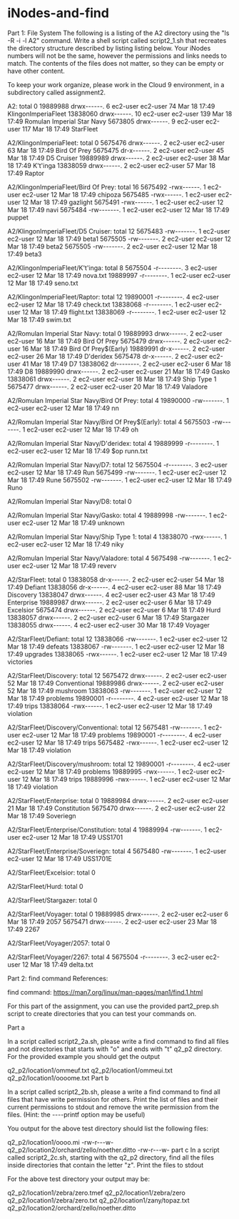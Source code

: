 # iNodes-and-find

Part 1: File System
The following is a listing of the A2 directory using the "ls -R -i -l A2" command.  Write a shell script called script2_1.sh that recreates the directory structure described by listing listing below.  Your iNodes numbers will not be the same, however the permissions and links needs to match. The contents of the files does not matter, so they can be empty or have other content.

To keep your work organize, please work in the Cloud 9 environment, in a subdirectory called assignment2.  

A2:
total 0
19889988 drwx------.  6 ec2-user ec2-user  74 Mar 18 17:49 KlingonImperiaFleet
13838060 drwx------. 10 ec2-user ec2-user 139 Mar 18 17:49 Romulan Imperial Star Navy
 5673805 drwx------.  9 ec2-user ec2-user 117 Mar 18 17:49 StarFleet

A2/KlingonImperiaFleet:
total 0
 5675476 drwx------. 2 ec2-user ec2-user 63 Mar 18 17:49 Bird Of Prey
 5675475 dr-x------. 2 ec2-user ec2-user 45 Mar 18 17:49 D5 Cruiser
19889989 drwx------. 2 ec2-user ec2-user 38 Mar 18 17:49 K't'inga
13838059 drwx------. 2 ec2-user ec2-user 57 Mar 18 17:49 Raptor

A2/KlingonImperiaFleet/Bird Of Prey:
total 16
5675492 -rwx------. 1 ec2-user ec2-user 12 Mar 18 17:49 chipoza
5675485 -rwx------. 1 ec2-user ec2-user 12 Mar 18 17:49 gazlight
5675491 -rwx------. 1 ec2-user ec2-user 12 Mar 18 17:49 navi
5675484 -rw-------. 1 ec2-user ec2-user 12 Mar 18 17:49 puppet

A2/KlingonImperiaFleet/D5 Cruiser:
total 12
5675483 -rw-------. 1 ec2-user ec2-user 12 Mar 18 17:49 beta1
5675505 -rw-------. 2 ec2-user ec2-user 12 Mar 18 17:49 beta2
5675505 -rw-------. 2 ec2-user ec2-user 12 Mar 18 17:49 beta3

A2/KlingonImperiaFleet/K't'inga:
total 8
 5675504 -r--------. 3 ec2-user ec2-user 12 Mar 18 17:49 nova.txt
19889997 -r--------. 1 ec2-user ec2-user 12 Mar 18 17:49 seno.txt

A2/KlingonImperiaFleet/Raptor:
total 12
19890001 -r--------. 4 ec2-user ec2-user 12 Mar 18 17:49 check.txt
13838068 -r--------. 1 ec2-user ec2-user 12 Mar 18 17:49 flight.txt
13838069 -r--------. 1 ec2-user ec2-user 12 Mar 18 17:49 swim.txt

A2/Romulan Imperial Star Navy:
total 0
19889993 drwx------. 2 ec2-user ec2-user 16 Mar 18 17:49 Bird Of Prey
 5675479 drwx------. 2 ec2-user ec2-user 16 Mar 18 17:49 Bird Of Prey$(Early)
19889991 dr-x------. 2 ec2-user ec2-user 26 Mar 18 17:49 D'deridex
 5675478 dr-x------. 2 ec2-user ec2-user 41 Mar 18 17:49 D7
13838062 dr--------. 2 ec2-user ec2-user  6 Mar 18 17:49 D8
19889990 drwx------. 2 ec2-user ec2-user 21 Mar 18 17:49 Gasko
13838061 drwx------. 2 ec2-user ec2-user 18 Mar 18 17:49 Ship Type 1
 5675477 drwx------. 2 ec2-user ec2-user 20 Mar 18 17:49 Valadore

A2/Romulan Imperial Star Navy/Bird Of Prey:
total 4
19890000 -rw-------. 1 ec2-user ec2-user 12 Mar 18 17:49 nn

A2/Romulan Imperial Star Navy/Bird Of Prey$(Early):
total 4
5675503 -rw-------. 1 ec2-user ec2-user 12 Mar 18 17:49 oh

A2/Romulan Imperial Star Navy/D'deridex:
total 4
19889999 -r--------. 1 ec2-user ec2-user 12 Mar 18 17:49 $op runn.txt

A2/Romulan Imperial Star Navy/D7:
total 12
5675504 -r--------. 3 ec2-user ec2-user 12 Mar 18 17:49 Run
5675499 -rw-------. 1 ec2-user ec2-user 12 Mar 18 17:49 Rune
5675502 -rw-------. 1 ec2-user ec2-user 12 Mar 18 17:49 Runo

A2/Romulan Imperial Star Navy/D8:
total 0

A2/Romulan Imperial Star Navy/Gasko:
total 4
19889998 -rw-------. 1 ec2-user ec2-user 12 Mar 18 17:49 unknown

A2/Romulan Imperial Star Navy/Ship Type 1:
total 4
13838070 -rwx------. 1 ec2-user ec2-user 12 Mar 18 17:49 niky

A2/Romulan Imperial Star Navy/Valadore:
total 4
5675498 -rw-------. 1 ec2-user ec2-user 12 Mar 18 17:49 reverv

A2/StarFleet:
total 0
13838058 dr-x------. 2 ec2-user ec2-user 54 Mar 18 17:49 Defiant
13838056 dr-x------. 4 ec2-user ec2-user 88 Mar 18 17:49 Discovery
13838047 drwx------. 4 ec2-user ec2-user 43 Mar 18 17:49 Enterprise
19889987 drwx------. 2 ec2-user ec2-user  6 Mar 18 17:49 Excelsior
 5675474 drwx------. 2 ec2-user ec2-user  6 Mar 18 17:49 Hurd
13838057 drwx------. 2 ec2-user ec2-user  6 Mar 18 17:49 Stargazer
13838055 drwx------. 4 ec2-user ec2-user 30 Mar 18 17:49 Voyager

A2/StarFleet/Defiant:
total 12
13838066 -rw-------. 1 ec2-user ec2-user 12 Mar 18 17:49 defeats
13838067 -rw-------. 1 ec2-user ec2-user 12 Mar 18 17:49 upgrades
13838065 -rwx------. 1 ec2-user ec2-user 12 Mar 18 17:49 victories

A2/StarFleet/Discovery:
total 12
 5675472 drwx------. 2 ec2-user ec2-user 52 Mar 18 17:49 Conventional
19889986 drwx------. 2 ec2-user ec2-user 52 Mar 18 17:49 mushroom
13838063 -rw-------. 1 ec2-user ec2-user 12 Mar 18 17:49 problems
19890001 -r--------. 4 ec2-user ec2-user 12 Mar 18 17:49 trips
13838064 -rwx------. 1 ec2-user ec2-user 12 Mar 18 17:49 violation

A2/StarFleet/Discovery/Conventional:
total 12
 5675481 -rw-------. 1 ec2-user ec2-user 12 Mar 18 17:49 problems
19890001 -r--------. 4 ec2-user ec2-user 12 Mar 18 17:49 trips
 5675482 -rwx------. 1 ec2-user ec2-user 12 Mar 18 17:49 violation

A2/StarFleet/Discovery/mushroom:
total 12
19890001 -r--------. 4 ec2-user ec2-user 12 Mar 18 17:49 problems
19889995 -rwx------. 1 ec2-user ec2-user 12 Mar 18 17:49 trips
19889996 -rwx------. 1 ec2-user ec2-user 12 Mar 18 17:49 violation

A2/StarFleet/Enterprise:
total 0
19889984 drwx------. 2 ec2-user ec2-user 21 Mar 18 17:49 Constitution
 5675470 drwx------. 2 ec2-user ec2-user 22 Mar 18 17:49 Soveriegn

A2/StarFleet/Enterprise/Constitution:
total 4
19889994 -rw-------. 1 ec2-user ec2-user 12 Mar 18 17:49 USS1701

A2/StarFleet/Enterprise/Soveriegn:
total 4
5675480 -rw-------. 1 ec2-user ec2-user 12 Mar 18 17:49 USS1701E

A2/StarFleet/Excelsior:
total 0

A2/StarFleet/Hurd:
total 0

A2/StarFleet/Stargazer:
total 0

A2/StarFleet/Voyager:
total 0
19889985 drwx------. 2 ec2-user ec2-user  6 Mar 18 17:49 2057
 5675471 drwx------. 2 ec2-user ec2-user 23 Mar 18 17:49 2267

A2/StarFleet/Voyager/2057:
total 0

A2/StarFleet/Voyager/2267:
total 4
5675504 -r--------. 3 ec2-user ec2-user 12 Mar 18 17:49 delta.txt



Part 2: find command
References:

find command: https://man7.org/linux/man-pages/man1/find.1.html

For this part of the assignment, you can use the provided part2_prep.sh script to create directories that you can test your commands on.

Part a

In a script called script2_2a.sh, please write a find command to find all files and not directories that starts with "o" and ends with "t" q2_p2 directory.  For the provided example you should get the output

q2_p2/location1/ommeuf.txt
q2_p2/location1/ommeui.txt
q2_p2/location1/oooome.txt
Part b

In a script called script2_2b.sh,  please a write a find command to find all files that have write permission for others. Print the list of files and their current permissions to stdout and remove the write permission from the files. (Hint: the ----printf option may be useful)

You output for the above test directory should list the following files:

q2_p2/location1/oooo.mi -rw-r---w-
q2_p2/location2/orchard/zello/noether.ditto -rw-r---w-
part c
In a script called script2_2c.sh, starting with the q2_p2 directory, find all the files inside directories that contain the letter "z". Print the files to stdout

For the above test directory your output may be:

q2_p2/location1/zebra/zero.tmef
q2_p2/location1/zebra/zero
q2_p2/location1/zebra/zero.txt
q2_p2/location1/zany/topaz.txt
q2_p2/location2/orchard/zello/noether.ditto
